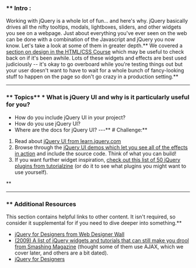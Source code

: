 ### ** Intro :
>
Working with jQuery is a whole lot of fun... and here's why.  jQuery basically drives all the nifty tooltips, modals, lightboxes, sliders, and other widgets you see on a webpage.  Just about everything you've ever seen on the web can be done with a combination of the Javascript and jQuery you now know.  Let's take a look at some of them in greater depth.** We covered a [section on design in the HTML/CSS Course](/html5-and-css3) which may be useful to check back on if it's been awhile.  Lots of these widgets and effects are best used judiciously -- it's okay to go overboard while you're testing things out but your user doesn't want to have to wait for a whole bunch of fancy-looking stuff to happen on the page so don't go crazy in a production setting.** 

---


### ** Topics** * What is jQuery UI and why is it particularly useful for you?
* How do you include jQuery UI in your project?
* How do you use jQuery UI?
* Where are the docs for jQuery UI?
---** # Challenge:** <div class="lesson-content__panel" markdown="1">
1. Read about [jQuery UI from learn.jquery.com](http://learn.jquery.com/jquery-ui/)
2. Browse through the [jQuery UI demos which let you see all of the effects in action](http://jqueryui.com/demos/) and include the source code.  Think of what you can build!
3. If you want further widget inspiration, [check out this list of 50 jQuery plugins from tutorialzine](http://tutorialzine.com/2013/04/50-amazing-jquery-plugins/) (or do it to see what plugins you might want to use yourself).
</div>** 

---


### ** Additional Resources
This section contains helpful links to other content. It isn't required, so consider it supplemental for if you need to dive deeper into something.** 

* [jQuery for Designers from Web Designer Wall](http://www.webdesignerwall.com/demo/jquery/)
* [(2009) A list of jQuery widgets and tutorials that can still make you drool from Smashing Magazine](http://coding.smashingmagazine.com/2009/01/15/45-new-jquery-techniques-for-a-good-user-experience/) (thought some of them use AJAX, which we cover later, and others are a bit dated).
* [jQuery for Designers](http://jqueryfordesigners.com/)
